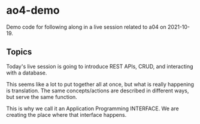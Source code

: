 # ao4-demo

Demo code for following along in a live session related to a04 on 2021-10-19.

## Topics

Today's live session is going to introduce REST APIs, CRUD, and interacting with a database.

This seems like a lot to put together all at once, but what is really happening is translation.
The same concepts/actions are described in different ways, but serve the same function.

This is why we call it an Application Programming INTERFACE.
We are creating the place where that interface happens.
